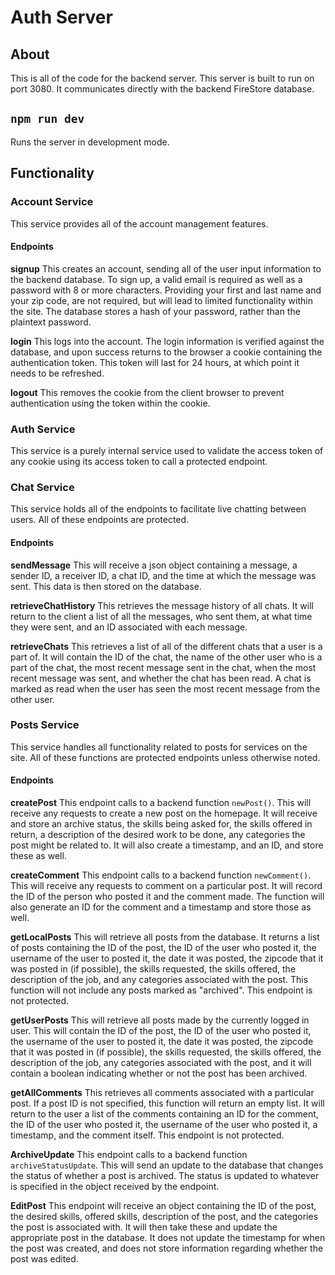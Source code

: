 # Auth Server

## About
This is all of the code for the backend server. This server is built to run on port 3080. It communicates directly with the backend FireStore database. 

## `npm run dev`
Runs the server in development mode. 

## Functionality

### Account Service
This service provides all of the account management features. 

#### Endpoints
**signup**
This creates an account, sending all of the user input information to the backend database. To sign up, a valid email is required as well as a password with 8 or more characters. Providing your first and last name and your zip code, are not required, but will lead to limited functionality within the site. The database stores a hash of your password, rather than the plaintext password. 

**login**
This logs into the account. The login information is verified against the database, and upon success returns to the browser a cookie containing the authentication token. This token will last for 24 hours, at which point it needs to be refreshed. 

**logout**
This removes the cookie from the client browser to prevent authentication using the token within the cookie. 

### Auth Service
This service is a purely internal service used to validate the access token of any cookie using its access token to call a protected endpoint. 

### Chat Service
This service holds all of the endpoints to facilitate live chatting between users. All of these endpoints are protected. 

#### Endpoints
**sendMessage**
This will receive a json object containing a message, a sender ID, a receiver ID, a chat ID, and the time at which the message was sent. This data is then stored on the database. 

**retrieveChatHistory**
This retrieves the message history of all chats. It will return to the client a list of all the messages, who sent them, at what time they were sent, and an ID associated with each message. 

**retrieveChats**
This retrieves a list of all of the different chats that a user is a part of. It will contain the ID of the chat, the name of the other user who is a part of the chat, the most recent message sent in the chat, when the most recent message was sent, and whether the chat has been read. A chat is marked as read when the user has seen the most recent message from the other user. 

### Posts Service
This service handles all functionality related to posts for services on the site. All of these functions are protected endpoints unless otherwise noted. 

#### Endpoints
**createPost**
This endpoint calls to a backend function `newPost()`. This will receive any requests to create a new post on the homepage. It will receive and store an archive status, the skills being asked for, the skills offered in return, a description of the desired work to be done, any categories the post might be related to. It will also create a timestamp, and an ID, and store these as well. 

**createComment**
This endpoint calls to a backend function `newComment()`. This will receive any requests to comment on a particular post. It will record the ID of the person who posted it and the comment made. The function will also generate an ID for the comment and a timestamp and store those as well. 

**getLocalPosts**
This will retrieve all posts from the database. It returns a list of posts containing the ID of the post, the ID of the user who posted it, the username of the user to posted it, the date it was posted, the zipcode that it was posted in (if possible), the skills requested, the skills offered, the description of the job, and any categories associated with the post. This function will not include any posts marked as "archived". This endpoint is not protected. 

**getUserPosts**
This will retrieve all posts made by the currently logged in user. This will contain the ID of the post, the ID of the user who posted it, the username of the user to posted it, the date it was posted, the zipcode that it was posted in (if possible), the skills requested, the skills offered, the description of the job, any categories associated with the post, and it will contain a boolean indicating whether or not the post has been archived. 

**getAllComments**
This retrieves all comments associated with a particular post. If a post ID is not specified, this function will return an empty list. It will return to the user a list of the comments containing an ID for the comment, the ID of the user who posted it, the username of the user who posted it, a timestamp, and the comment itself. This endpoint is not protected. 

**ArchiveUpdate**
This endpoint calls to a backend function `archiveStatusUpdate`. This will send an update to the database that changes the status of whether a post is archived. The status is updated to whatever is specified in the object received by the endpoint. 

**EditPost**
This endpoint will receive an object containing the ID of the post, the desired skills, offered skills, description of the post, and the categories the post is associated with. It will then take these and update the appropriate post in the database. It does not update the timestamp for when the post was created, and does not store information regarding whether the post was edited. 